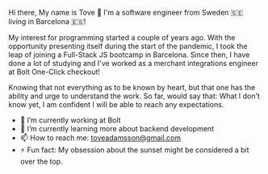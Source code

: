 Hi there, My name is Tove 👋 
I'm a software engineer from Sweden 🇸🇪 living in Barcelona 🇪🇸!

My interest for programming started a couple of years ago. With the opportunity presenting itself during the start of the pandemic, I took the leap of joining a Full-Stack JS bootcamp in Barcelona. Since then, I have done a lot of studying and I've worked as a merchant integrations engineer at Bolt One-Click checkout! 

Knowing that not everything as to be known by heart, but that one has the ability and urge to understand the work. 
So far, would say that:
What I don't know yet, I am confident I will be able to reach any expectations. 

- 🔭 I’m currently working at Bolt 
- 🌱 I’m currently learning more about backend development
- 📫 How to reach me: toveadamsson@gmail.com
- ⚡ Fun fact: My obsession about the sunset might be considered a bit over the top.
